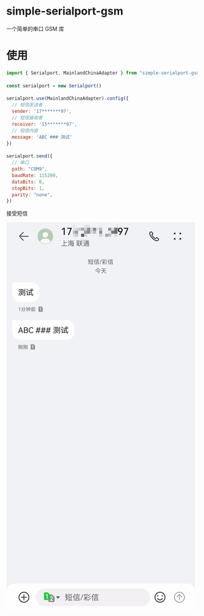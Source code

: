 # simple-serialport-gsm

一个简单的串口 GSM 库

# 使用

```js
import { Serialport, MainlandChinaAdapter } from "simple-serialport-gsm";

const serialport = new Serialport()

serialport.use(MainlandChinaAdapter).config({
  // 短信发送者
  sender: '17*******97',
  // 短信接收者
  receiver: '15*******97',
  // 短信内容
  message: 'ABC ### 测试'
})

serialport.send({
  // 串口
  path: "COM9",
  baudRate: 115200,
  dataBits: 8,
  stopBits: 1,
  parity: "none",
})
```

接受短信

![](./images/received-message.png)
